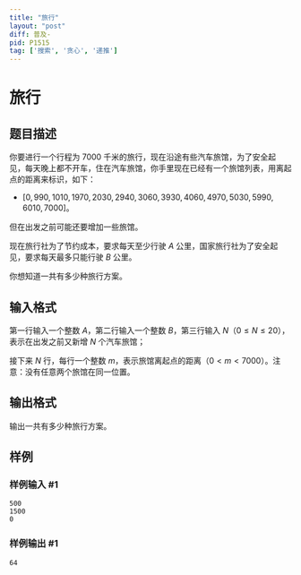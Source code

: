 ```yaml
---
title: "旅行"
layout: "post"
diff: 普及-
pid: P1515
tag: ['搜索', '贪心', '递推']
---
```

# 旅行
## 题目描述

你要进行一个行程为 $7000$ 千米的旅行，现在沿途有些汽车旅馆，为了安全起见，每天晚上都不开车，住在汽车旅馆，你手里现在已经有一个旅馆列表，用离起点的距离来标识，如下：

- $[0,990,1010,1970,2030,2940,3060,3930,4060,4970,5030,5990,6010,7000]$。

但在出发之前可能还要增加一些旅馆。

现在旅行社为了节约成本，要求每天至少行驶 $A$ 公里，国家旅行社为了安全起见，要求每天最多只能行驶 $B$ 公里。

你想知道一共有多少种旅行方案。
## 输入格式

第一行输入一个整数 $A$，第二行输入一个整数 $B$，第三行输入 $N$（$0 \le N \le 20$），表示在出发之前又新增 $N$ 个汽车旅馆；

接下来 $N$ 行，每行一个整数 $m$，表示旅馆离起点的距离（$0<m<7000$）。注意：没有任意两个旅馆在同一位置。
## 输出格式

输出一共有多少种旅行方案。

## 样例

### 样例输入 #1
```
500
1500
0

```
### 样例输出 #1
```
64

```
